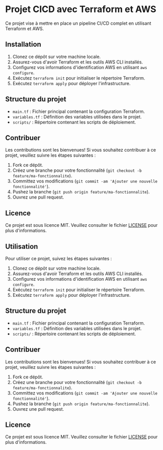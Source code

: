 # Projet CICD avec Terraform et AWS

Ce projet vise à mettre en place un pipeline CI/CD complet en utilisant Terraform et AWS.

## Installation

1. Clonez ce dépôt sur votre machine locale.
2. Assurez-vous d'avoir Terraform et les outils AWS CLI installés.
3. Configurez vos informations d'identification AWS en utilisant `aws configure`.
4. Exécutez `terraform init` pour initialiser le répertoire Terraform.
5. Exécutez `terraform apply` pour déployer l'infrastructure.

## Structure du projet

- `main.tf` : Fichier principal contenant la configuration Terraform.
- `variables.tf` : Définition des variables utilisées dans le projet.
- `scripts/` : Répertoire contenant les scripts de déploiement.

## Contribuer

Les contributions sont les bienvenues! Si vous souhaitez contribuer à ce projet, veuillez suivre les étapes suivantes :

1. Fork ce dépôt.
2. Créez une branche pour votre fonctionnalité (`git checkout -b feature/ma-fonctionnalite`).
3. Committez vos modifications (`git commit -am 'Ajouter une nouvelle fonctionnalité'`).
4. Pushez la branche (`git push origin feature/ma-fonctionnalite`).
5. Ouvrez une pull request.

## Licence

Ce projet est sous licence MIT. Veuillez consulter le fichier [LICENSE](LICENSE) pour plus d'informations.
## Utilisation

Pour utiliser ce projet, suivez les étapes suivantes :

1. Clonez ce dépôt sur votre machine locale.
2. Assurez-vous d'avoir Terraform et les outils AWS CLI installés.
3. Configurez vos informations d'identification AWS en utilisant `aws configure`.
4. Exécutez `terraform init` pour initialiser le répertoire Terraform.
5. Exécutez `terraform apply` pour déployer l'infrastructure.

## Structure du projet

- `main.tf` : Fichier principal contenant la configuration Terraform.
- `variables.tf` : Définition des variables utilisées dans le projet.
- `scripts/` : Répertoire contenant les scripts de déploiement.

## Contribuer

Les contributions sont les bienvenues! Si vous souhaitez contribuer à ce projet, veuillez suivre les étapes suivantes :

1. Fork ce dépôt.
2. Créez une branche pour votre fonctionnalité (`git checkout -b feature/ma-fonctionnalite`).
3. Committez vos modifications (`git commit -am 'Ajouter une nouvelle fonctionnalité'`).
4. Pushez la branche (`git push origin feature/ma-fonctionnalite`).
5. Ouvrez une pull request.

## Licence

Ce projet est sous licence MIT. Veuillez consulter le fichier [LICENSE](LICENSE) pour plus d'informations.
